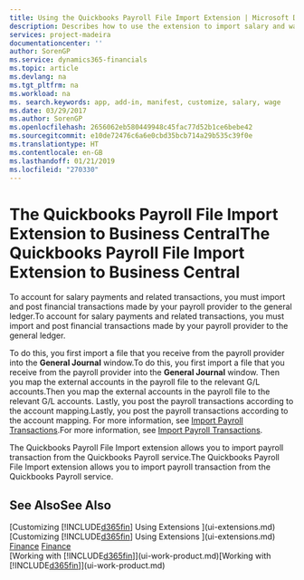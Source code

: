 ```yaml
---
title: Using the Quickbooks Payroll File Import Extension | Microsoft Docs
description: Describes how to use the extension to import salary and wage transactions from the Quickbooks Payroll service.
services: project-madeira
documentationcenter: ''
author: SorenGP
ms.service: dynamics365-financials
ms.topic: article
ms.devlang: na
ms.tgt_pltfrm: na
ms.workload: na
ms. search.keywords: app, add-in, manifest, customize, salary, wage
ms.date: 03/29/2017
ms.author: SorenGP
ms.openlocfilehash: 2656062eb580449948c45fac77d52b1ce6bebe42
ms.sourcegitcommit: e10de72476c6a6e0cbd35bcb714a29b535c39f0e
ms.translationtype: HT
ms.contentlocale: en-GB
ms.lasthandoff: 01/21/2019
ms.locfileid: "270330"
---
```

# <a name="the-quickbooks-payroll-file-import-extension-to-business-central"></a><span data-ttu-id="14691-103">The Quickbooks Payroll File Import Extension to Business Central</span><span class="sxs-lookup"><span data-stu-id="14691-103">The Quickbooks Payroll File Import Extension to Business Central</span></span> 
<span data-ttu-id="14691-104">To account for salary payments and related transactions, you must import and post financial transactions made by your payroll provider to the general ledger.</span><span class="sxs-lookup"><span data-stu-id="14691-104">To account for salary payments and related transactions, you must import and post financial transactions made by your payroll provider to the general ledger.</span></span>

<span data-ttu-id="14691-105">To do this, you first import a file that you receive from the payroll provider into the **General Journal** window.</span><span class="sxs-lookup"><span data-stu-id="14691-105">To do this, you first import a file that you receive from the payroll provider into the **General Journal** window.</span></span> <span data-ttu-id="14691-106">Then you map the external accounts in the payroll file to the relevant G/L accounts.</span><span class="sxs-lookup"><span data-stu-id="14691-106">Then you map the external accounts in the payroll file to the relevant G/L accounts.</span></span> <span data-ttu-id="14691-107">Lastly, you post the payroll transactions according to the account mapping.</span><span class="sxs-lookup"><span data-stu-id="14691-107">Lastly, you post the payroll transactions according to the account mapping.</span></span> <span data-ttu-id="14691-108">For more information, see [Import Payroll Transactions](finance-how-import-payroll-transactions.md).</span><span class="sxs-lookup"><span data-stu-id="14691-108">For more information, see [Import Payroll Transactions](finance-how-import-payroll-transactions.md).</span></span>

<span data-ttu-id="14691-109">The Quickbooks Payroll File Import extension allows you to import payroll transaction from the Quickbooks Payroll service.</span><span class="sxs-lookup"><span data-stu-id="14691-109">The Quickbooks Payroll File Import extension allows you to import payroll transaction from the Quickbooks Payroll service.</span></span>

## <a name="see-also"></a><span data-ttu-id="14691-110">See Also</span><span class="sxs-lookup"><span data-stu-id="14691-110">See Also</span></span>
<span data-ttu-id="14691-111">[Customizing [!INCLUDE[d365fin](includes/d365fin_md.md)] Using Extensions ](ui-extensions.md)  </span><span class="sxs-lookup"><span data-stu-id="14691-111">[Customizing [!INCLUDE[d365fin](includes/d365fin_md.md)] Using Extensions ](ui-extensions.md)  </span></span>  
<span data-ttu-id="14691-112">[Finance](finance.md)  </span><span class="sxs-lookup"><span data-stu-id="14691-112">[Finance](finance.md)  </span></span>  
<span data-ttu-id="14691-113">[Working with [!INCLUDE[d365fin](includes/d365fin_md.md)]](ui-work-product.md)</span><span class="sxs-lookup"><span data-stu-id="14691-113">[Working with [!INCLUDE[d365fin](includes/d365fin_md.md)]](ui-work-product.md)</span></span>
